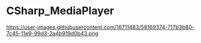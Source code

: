 # CSharp_MediaPlayer
https://user-images.githubusercontent.com/16711483/58169374-717b3b80-7c45-11e9-99d3-2a4b919d0b43.png

